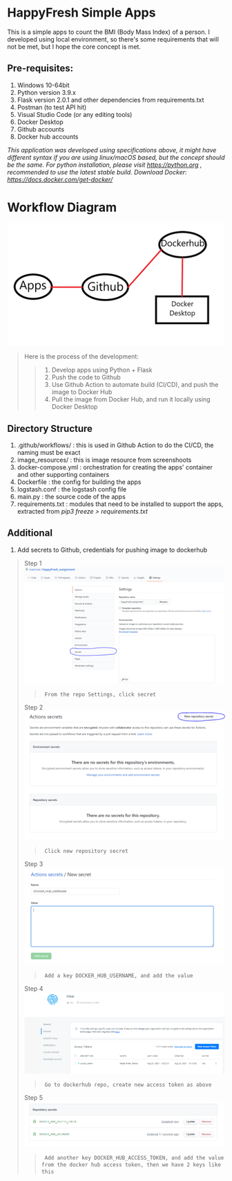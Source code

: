 # HappyFresh Simple Apps
This is a simple apps to count the BMI (Body Mass Index) of a person. I developed using local environment, so there's some requirements that will not be met, but I hope the core concept is met.

## Pre-requisites:
1. Windows 10-64bit
2. Python version 3.9.x
3. Flask version 2.0.1 and other dependencies from requirements.txt
4. Postman (to test API hit)
5. Visual Studio Code (or any editing tools)
6. Docker Desktop
7. Github accounts
8. Docker hub accounts

<em>This application was developed using specifications above, it might have different syntax if you are using linux/macOS based, but the concept should be the same.</em>
<em>For python installation, please visit https://python.org , recommended to use the latest stable build.</em>
<em> Download Docker: https://docs.docker.com/get-docker/</em>

# Workflow Diagram
![Workflow Diagram](/image_resources/workflow.png)

> Here is the process of the development:
>> 1. Develop apps using Python + Flask
>> 2. Push the code to Github
>> 3. Use Github Action to automate build (CI/CD), and push the image to Docker Hub
>> 4. Pull the image from Docker Hub, and run it locally using Docker Desktop

## Directory Structure
1. .github/workflows/ : this is used in Github Action to do the CI/CD, the naming must be exact
2. image_resources/ : this is image resource from screenshoots
3. docker-compose.yml : orchestration for creating the apps' container and other supporting containers 
4. Dockerfile : the config for building the apps
5. logstash.conf : the logstash config file
6. main.py : the source code of the apps
7. requirements.txt : modules that need to be installed to support the apps, extracted from <em>pip3 freeze > requirements.txt</em>

## Additional
1. Add secrets to Github, credentials for pushing image to dockerhub
> Step 1  
    ![Github Step 1](/image_resources/secret_github.png)  
>>      From the repo Settings, click secret    
> Step 2  
    ![Github Step 1](/image_resources/secret_github_2.png)  
>>      Click new repository secret  
> Step 3  
    ![Github Step 1](/image_resources/secret_github_3.png)  
>>      Add a key DOCKER_HUB_USERNAME, and add the value  
> Step 4  
    ![Github Step 1](/image_resources/dockerhub_settings.png)  
>>      Go to dockerhub repo, create new access token as above
> Step 5  
    ![Github Step 1](/image_resources/secret_github_4.png)  
>>      Add another key DOCKER_HUB_ACCESS_TOKEN, and add the value from the docker hub access token, then we have 2 keys like this  



